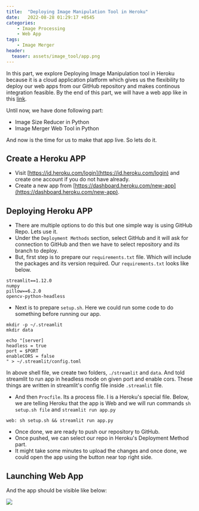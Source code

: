 ```yaml
---
title:  "Deploying Image Manipulation Tool in Heroku"
date:   2022-08-28 01:29:17 +0545
categories:
    - Image Processing
    - Web App
tags:
    - Image Merger
header:
  teaser: assets/image_tool/app.png
---
```


In this part, we explore Deploying Image Manipulation tool in Heroku because it is a cloud application platform which gives us the flexibility to deploy our web apps from our GitHub repository and makes continous integration feasible. By the end of this part, we will have a web app like in this [link](https://image-manipulation-tool.herokuapp.com). 

Until now, we have done following part:
* Image Size Reducer in Python
* Image Merger Web Tool in Python

And now is the time for us to make that app live. So lets do it.

## Create a Heroku APP
* Visit [https://id.heroku.com/login](https://id.heroku.com/login) and create one account if you do not have already.
* Create a new app from [https://dashboard.heroku.com/new-app](https://dashboard.heroku.com/new-app).

## Deploying Heroku APP
* There are multiple options to do this but one simple way is using GitHub Repo. Lets use it.
* Under the `Deployment Methods` section, select GitHub and it will ask for connection to GitHub and then we have to select repository and its branch to deploy.
* But, first step is to prepare our `requirements.txt` file. Which will include the packages and its version required. Our `requirements.txt` looks like below.
```text
streamlit==1.12.0
numpy
pillow==6.2.0
opencv-python-headless

```
* Next is to prepare `setup.sh`. Here we could run some code to do something before running our app.
```shell
mkdir -p ~/.streamlit
mkdir data

echo "[server]
headless = true
port = $PORT
enableCORS = false
" > ~/.streamlit/config.toml
```

In above shell file, we create two folders, `./streamlit` and `data`. And told streamlit to run app in headless mode on given port and enable cors. These things are written in streamlit's config file inside `.streamlit` file.

* And then `Procfile`. Its a process file. I is a Heroku's special file. Below, we are telling Heroku that the app is Web and we will run commands `sh setup.sh file` and `streamlit run app.py`
  
```shell
web: sh setup.sh && streamlit run app.py
```

* Once done, we are ready to push our repository to GitHub.
* Once pushed, we can select our repo in Heroku's Deployment Method part.
* It might take some minutes to upload the changes and once done, we could open the app using the button near top right side.

## Launching Web App
And the app should be visible like below:

![]({{site.url}}/assets/image_tool/app.png)


